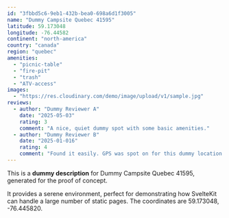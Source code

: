 ```yaml
---
id: "3fbbd5c6-9eb1-432b-bea0-698a6d1f3005"
name: "Dummy Campsite Quebec 41595"
latitude: 59.173048
longitude: -76.44582
continent: "north-america"
country: "canada"
region: "quebec"
amenities:
  - "picnic-table"
  - "fire-pit"
  - "trash"
  - "ATV-access"
images:
  - "https://res.cloudinary.com/demo/image/upload/v1/sample.jpg"
reviews:
  - author: "Dummy Reviewer A"
    date: "2025-05-03"
    rating: 3
    comment: "A nice, quiet dummy spot with some basic amenities."
  - author: "Dummy Reviewer B"
    date: "2025-01-016"
    rating: 4
    comment: "Found it easily. GPS was spot on for this dummy location."
---
```


This is a **dummy description** for Dummy Campsite Quebec 41595, generated for the proof of concept.

It provides a serene environment, perfect for demonstrating how SvelteKit can handle a large number of static pages. The coordinates are 59.173048, -76.445820.
